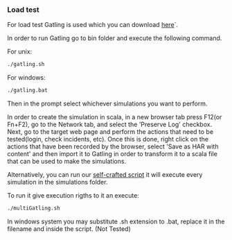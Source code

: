 ### Load test

For load test Gatling is used which you can download [here](https://gatling.io/download/)`.

In order to run Gatling go to bin folder and execute the following command.

For unix:
```sh
./gatling.sh
```
For windows:
```sh
./gatling.bat
```
Then in the prompt select whichever simulations you want to perform.

In order to create the simulation in scala, in a new browser tab press F12(or Fn+F2), go to the Network tab, and select the 'Preserve Log' checkbox. 
Next, go to the target web page and perform the actions that need to be tested(login, check incidents, etc).
Once this is done, right click on the actions that have been recorded by the browser, select 'Save as HAR with content' and then import it to Gatling in order to transform it to a scala file that can be used to make the simulations. 

Alternatively, you can run our [self-crafted script](https://gist.github.com/ByBordex/8308a6a16345a6484eea09909200dbfb) it will execute every simulation in the simulations folder. 

To run it give execution rigths to it an execute: 
```sh
./multiGatling.sh
```
In windows system you may substitute .sh extension to .bat, replace it in the filename and inside the script. (Not Tested)

